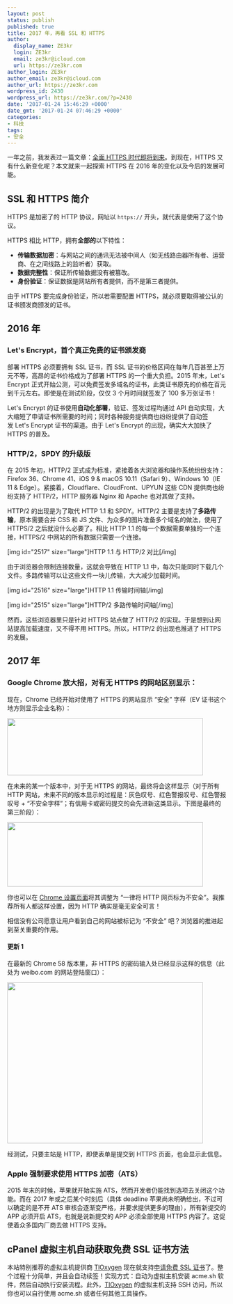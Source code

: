 ```yaml
---
layout: post
status: publish
published: true
title: 2017 年，再看 SSL 和 HTTPS
author:
  display_name: ZE3kr
  login: ZE3kr
  email: ze3kr@icloud.com
  url: https://ze3kr.com
author_login: ZE3kr
author_email: ze3kr@icloud.com
author_url: https://ze3kr.com
wordpress_id: 2430
wordpress_url: https://ze3kr.com/?p=2430
date: '2017-01-24 15:46:29 +0000'
date_gmt: '2017-01-24 07:46:29 +0000'
categories:
- 科技
tags:
- 安全
---
```

<p>一年之前，我发表过一篇文章：<a href="https://ze3kr.com/2015/12/https-everywhere-is-coming/">全面 HTTPS 时代即将到来</a>。到现在，HTTPS 又有什么新变化呢？本文就来一起探索 HTTPS 在 2016 年的变化以及今后的发展可能。</p>
<p><!--more--></p>
<h2>SSL 和 HTTPS 简介</h2>
<p>HTTPS 是加密了的 HTTP 协议，网址以 <code>https://</code> 开头，就代表是使用了这个协议。</p>
<p>HTTPS 相比 HTTP，拥有<strong>全部的</strong>以下特性：</p>
<ul>
<li><strong>传输数据加密</strong>：与网站之间的通讯无法被中间人（如无线路由器所有者、运营商、在之间线路上的监听者）获取。</li>
<li><strong>数据完整性</strong>：保证所传输数据没有被篡改。</li>
<li><strong>身份验证</strong>：保证数据是网站所有者提供，而不是第三者提供。</li>
</ul>
<p>由于 HTTPS 要完成身份验证，所以若需要配置 HTTPS，就必须要取得被公认的证书颁发商颁发的证书。</p>
<h2>2016 年</h2>
<h3>Let's Encrypt，首个真正免费的证书颁发商</h3>
<p>部署 HTTPS 必须要拥有 SSL 证书，而 SSL 证书的价格区间在每年几百甚至上万元不等，高昂的证书价格成为了部署 HTTPS 的一个重大负担。2015 年末，Let's Encrypt 正式开始公测，可以免费签发多域名的证书，此类证书原先的价格在百元到千元左右。即使是在测试阶段，仅仅 3 个月时间就签发了 100 多万张证书！</p>
<p>Let's Encrypt 的证书使用<strong>自动化部署</strong>，验证、签发过程均通过 API 自动实现，大大缩短了申请证书所需要的时间；同时各种服务提供商也纷纷提供了自动签发 Let's Encrypt 证书的渠道。由于 Let's Encrypt 的出现，确实大大加快了 HTTPS 的普及。</p>
<h3>HTTP/2，SPDY 的升级版</h3>
<p>在 2015 年初，HTTP/2 正式成为标准，紧接着各大浏览器和操作系统纷纷支持：Firefox 36、Chrome 41、iOS 9 &amp; macOS 10.11（Safari 9）、Windows 10（IE 11 &amp; Edge）。紧接着，Cloudflare、CloudFront、UPYUN 这些 CDN 提供商也纷纷支持了 HTTP/2，HTTP 服务器 Nginx 和 Apache 也对其做了支持。</p>
<p>HTTP/2 的出现是为了取代 HTTP 1.1 和 SPDY。HTTP/2 主要是支持了<strong>多路传输</strong>，原本需要合并 CSS 和 JS 文件、为众多的图片准备多个域名的做法，使用了 HTTPS/2 之后就没什么必要了。相比 HTTP 1.1 的每一个数据需要单独的一个连接，HTTPS/2 中网站的所有数据只需要一个连接。</p>
<p>[img id="2517" size="large"]HTTP 1.1 与 HTTP/2 对比[/img]</p>
<p>由于浏览器会限制连接数量，这就会导致在 HTTP 1.1 中，每次只能同时下载几个文件。多路传输可以让这些文件一块儿传输，大大减少加载时间。</p>
<p>[img id="2516" size="large"]HTTP 1.1 传输时间轴[/img]</p>
<p>[img id="2515" size="large"]HTTP/2 多路传输时间轴[/img]</p>
<p>然而，这些浏览器里只是针对 HTTPS 站点做了 HTTP/2 的实现。于是想到让网站提高加载速度，又不得不用 HTTPS。所以，HTTP/2 的出现也推进了 HTTPS 的发展。</p>
<h2>2017 年</h2>
<h3>Google Chrome 放大招，对有无 HTTPS 的网站区别显示：</h3>
<p>现在，Chrome 已经开始对使用了 HTTPS 的网站显示 “安全” 字样（EV 证书这个地方则显示企业名称）：</p>
<p><img class="aligncenter size-medium wp-image-2439" src="https://cdn.tloxygen.com/sites/2/2017/01/Screenshot-2017-01-24-15.51.37-450x131.png" alt="" width="450" height="131" /></p>
<p>在未来的某一个版本中，对于无 HTTPS 的网站，最终将会这样显示（对于所有 HTTP 网站，未来不同的版本显示的过程是：灰色叹号、红色警报叹号、红色警报叹号 + “不安全字样”；有信用卡或密码提交的会先进新这类显示。下图是最终的第三阶段）：</p>
<p><img class="aligncenter size-medium wp-image-2440" src="https://cdn.tloxygen.com/sites/2/2017/01/Screenshot-2017-01-24-15.54.07-450x148.png" alt="" width="450" height="148" /></p>
<p>你也可以在 <a href="chrome://flags/#mark-non-secure-as" target="_blank">Chrome 设置页面</a>将其调整为 “一律将 HTTP 网页标为不安全”。我推荐所有人都这样设置，因为 HTTP 确实是毫无安全可言！</p>
<p>相信没有公司愿意让用户看到自己的网站被标记为 “不安全” 吧？浏览器的推进起到至关重要的作用。</p>
<h4>更新 1</h4>
<p>在最新的 Chrome 58 版本里，非 HTTPS 的密码输入处已经显示这样的信息（此处为 weibo.com 的网站登陆窗口）：</p>
<p><img class="aligncenter size-medium wp-image-2609" src="https://cdn.tloxygen.com/sites/2/2017/01/Screenshot-2017-01-29-12.23.32-450x370.png" alt="" width="450" height="370" /></p>
<p>经测试，只要主站是 HTTP，即使表单是提交到 HTTPS 页面，也会显示此信息。</p>
<h3>Apple 强制要求使用 HTTPS 加密（ATS）</h3>
<p>2015 年末的时候，苹果就开始实施 ATS，然而开发者仍能找到选项去关闭这个功能。而在 2017 年或之后某个时刻后（具体 deadline 苹果尚未明确给出，不过可以确定的是不开 ATS 审核会逐渐变严格，并要求提供更多的理由），所有新提交的 APP 必须开启 ATS，也就是说新提交的 APP 必须全部使用 HTTPS 内容了。这促使着众多国内厂商去做 HTTPS 支持。</p>
<h2>cPanel 虚拟主机自动获取免费 SSL 证书方法</h2>
<p>本站特别推荐的虚拟主机提供商 <a href="https://domain.tloxygen.com/web-hosting/index.php?promo=ze3kr" target="_blank">TlOxygen</a> 现在就支持<a href="https://www.tloxygen.com/request-lets-encrypt-certificate/" target="_blank">申请免费 SSL 证书</a>了。整个过程十分简单，并且会自动续签！实现方式：自动为虚拟主机安装 acme.sh 软件，然后自动执行安装流程。此外，<a href="https://domain.tloxygen.com/web-hosting/index.php?promo=ze3kr" target="_blank">TlOxygen</a> 的虚拟主机支持 SSH 访问，所以你也可以自行使用 acme.sh 或者任何其他工具操作。</p>
